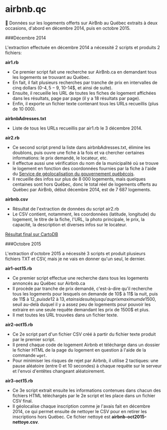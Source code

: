 airbnb.qc
=========

:rocket: Données sur les logements offerts sur AirBnb au Québec extraits à deux occasions, d'abord en décembre 2014, puis en octobre 2015.

###Décembre 2014

L'extraction effectuée en décembre 2014 a nécessité 2 scripts et produits 2 fichiers: 

**air1.rb**
  * Ce premier script fait une recherche sur AirBnb.ca en demandant tous les logements se trouvant au Québec.
  * En fait, il fait plusieurs recherches par tranche de prix en intervalles de cinq dollars (0-4$, 5-9$, 10-14$, et ainsi de suite).
  * Ensuite, il recueille les URL de toutes les fiches de logement affichées dans les résultats, page par page (il y a 18 résultats par page).
  * Enfin, il exporte un fichier texte contenant tous les URLs recueillis (plus de 10 000).

**airbnbAdresses.txt**
  * Liste de tous les URLs recueillis par air1.rb le 3 décembre 2014.

**air2.rb**
  * Ce second script prend la liste dans airbnbAdresses.txt, élimine les doublons, puis ouvre une fiche à la fois et va chercher certaines informations: le prix demandé, le locateur, etc.
  * Il effectue aussi une vérification du nom de la municipalité où se trouve le logement en fonction des coordonnées fournies par la fiche à l'aide du [Service de géolocalisation du gouvernement québécois](http://geoegl.msp.gouv.qc.ca/accueil/aideglo.htm).
  * Il recueille des infos sur plus de 8 000 logements, mais quelques centaines sont hors Québec, donc le total réel de logements offerts au Québec par AirBnb, début décembre 2014, est de 7 687 logements.
 
**airbnb.csv**
  * Résultat de l'extraction de données du script air2.rb
  * Le CSV contient, notamment, les coordonnées (latitude, longitude) du logement, le titre de la fiche, l'URL, la photo principale, le prix, la capacité, la description et diverses infos sur le locateur.

[Résultat final sur CartoDB](http://cdb.io/1yob6Nn)

###Octobre 2015

L'extraction d'octobre 2015 a nécessité 3 scripts et produit plusieurs fichiers TXT et CSV, mais je ne vais en donner qu'un seul, le dernier.

**air1-oct15.rb**
 * Ce premier script effectue une recherche dans tous les logements annoncés au Québec sur Airbnb.ca
 * Il procède par tranche de prix demandé, c'est-à-dire qu'il recherche tous les logements pour lesquels on demande de 10$ à 11$ la nuit, puis de 11$ à 12$, puis de 12$ à 13$, et ainsi de suite jusqu'au prix maximum de 1500$, seuil au-delà duquel il y a assez peu de logements pour pouvoir les extraire en une seule requête demandant les prix de 1500$ et plus.
 * Il met toutes les URL trouvées dans un fichier texte.

**air2-oct15.rb**
* Ce 2e script part d'un fichier CSV créé à partir du fichier texte produit par le premier script.
* Il prend chaque code de logement Airbnb et télécharge dans un dossier le fichier HTML de la page du logement en question à l'aide de la commande ```wget```.
* Pour minimiser les risques de rejet par Airbnb, il utilise 2 tactiques: une pause aléatoire (entre 0 et 10 secondes) à chaque requête sur le serveur et l'envoi d'entêtes changeant aléatoirement.

**air3-oct15.rb**
* Ce 3e script extrait ensuite les informations contenues dans chacun des fichiers HTML téléchargés par le 2e script et les place dans un fichier CSV final.
* Il géolocalise chaque inscription comme je l'avais fait en décembre 2014, ce qui permet ensuite de nettoyer le CSV pour en retirer les inscriptions hors Québec. Ce fichier nettoyé est **airbnb-oct2015-nettoye.csv**.
